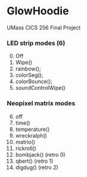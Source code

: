 # GlowHoodie
UMass CICS 256 Final Project

### LED strip modes (6)
0. Off
1. Wipe()
2. rainbow();
3. colorSeg();
4. colorBounce();
5. soundControlWipe()

### Neopixel matrix modes
6. off
7. time()
8. temperature()
9. wreckralph()
10. matrio()
11. rickroll()
12. bombjack()	(retro 0)
13. qbert()		(retro 1)
14. digdug()	(retro 2)